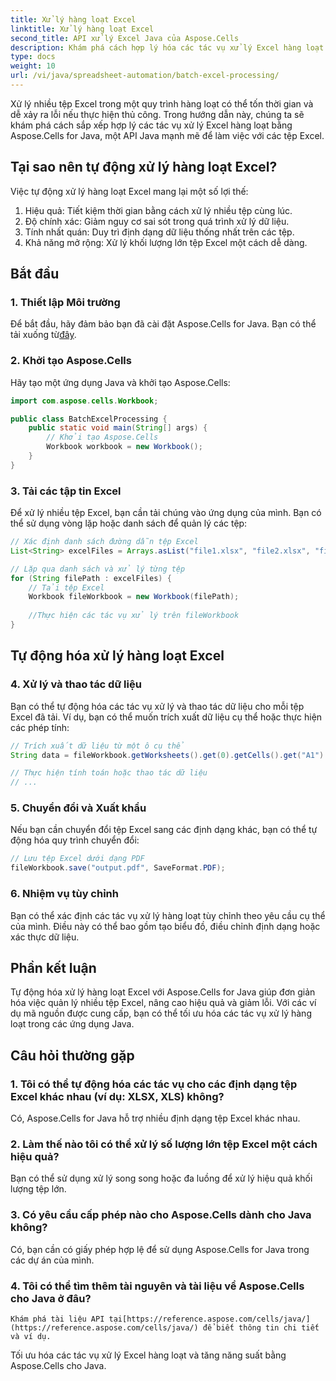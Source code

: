 ```yaml
---
title: Xử lý hàng loạt Excel
linktitle: Xử lý hàng loạt Excel
second_title: API xử lý Excel Java của Aspose.Cells
description: Khám phá cách hợp lý hóa các tác vụ xử lý Excel hàng loạt với Aspose.Cells for Java. Tự động hóa việc xử lý, chuyển đổi và thao tác dữ liệu với các ví dụ về mã nguồn.
type: docs
weight: 10
url: /vi/java/spreadsheet-automation/batch-excel-processing/
---
```


Xử lý nhiều tệp Excel trong một quy trình hàng loạt có thể tốn thời gian và dễ xảy ra lỗi nếu thực hiện thủ công. Trong hướng dẫn này, chúng ta sẽ khám phá cách sắp xếp hợp lý các tác vụ xử lý Excel hàng loạt bằng Aspose.Cells for Java, một API Java mạnh mẽ để làm việc với các tệp Excel.

## Tại sao nên tự động xử lý hàng loạt Excel?

Việc tự động xử lý hàng loạt Excel mang lại một số lợi thế:

1. Hiệu quả: Tiết kiệm thời gian bằng cách xử lý nhiều tệp cùng lúc.
2. Độ chính xác: Giảm nguy cơ sai sót trong quá trình xử lý dữ liệu.
3. Tính nhất quán: Duy trì định dạng dữ liệu thống nhất trên các tệp.
4. Khả năng mở rộng: Xử lý khối lượng lớn tệp Excel một cách dễ dàng.

## Bắt đầu

### 1. Thiết lập Môi trường

 Để bắt đầu, hãy đảm bảo bạn đã cài đặt Aspose.Cells for Java. Bạn có thể tải xuống từ[đây](https://releases.aspose.com/cells/java/).

### 2. Khởi tạo Aspose.Cells

Hãy tạo một ứng dụng Java và khởi tạo Aspose.Cells:

```java
import com.aspose.cells.Workbook;

public class BatchExcelProcessing {
    public static void main(String[] args) {
        // Khởi tạo Aspose.Cells
        Workbook workbook = new Workbook();
    }
}
```

### 3. Tải các tập tin Excel

Để xử lý nhiều tệp Excel, bạn cần tải chúng vào ứng dụng của mình. Bạn có thể sử dụng vòng lặp hoặc danh sách để quản lý các tệp:

```java
// Xác định danh sách đường dẫn tệp Excel
List<String> excelFiles = Arrays.asList("file1.xlsx", "file2.xlsx", "file3.xlsx");

// Lặp qua danh sách và xử lý từng tệp
for (String filePath : excelFiles) {
    // Tải tệp Excel
    Workbook fileWorkbook = new Workbook(filePath);
    
    //Thực hiện các tác vụ xử lý trên fileWorkbook
}
```

## Tự động hóa xử lý hàng loạt Excel

### 4. Xử lý và thao tác dữ liệu

Bạn có thể tự động hóa các tác vụ xử lý và thao tác dữ liệu cho mỗi tệp Excel đã tải. Ví dụ, bạn có thể muốn trích xuất dữ liệu cụ thể hoặc thực hiện các phép tính:

```java
// Trích xuất dữ liệu từ một ô cụ thể
String data = fileWorkbook.getWorksheets().get(0).getCells().get("A1").getStringValue();

// Thực hiện tính toán hoặc thao tác dữ liệu
// ...
```

### 5. Chuyển đổi và Xuất khẩu

Nếu bạn cần chuyển đổi tệp Excel sang các định dạng khác, bạn có thể tự động hóa quy trình chuyển đổi:

```java
// Lưu tệp Excel dưới dạng PDF
fileWorkbook.save("output.pdf", SaveFormat.PDF);
```

### 6. Nhiệm vụ tùy chỉnh

Bạn có thể xác định các tác vụ xử lý hàng loạt tùy chỉnh theo yêu cầu cụ thể của mình. Điều này có thể bao gồm tạo biểu đồ, điều chỉnh định dạng hoặc xác thực dữ liệu.

## Phần kết luận

Tự động hóa xử lý hàng loạt Excel với Aspose.Cells for Java giúp đơn giản hóa việc quản lý nhiều tệp Excel, nâng cao hiệu quả và giảm lỗi. Với các ví dụ mã nguồn được cung cấp, bạn có thể tối ưu hóa các tác vụ xử lý hàng loạt trong các ứng dụng Java.

## Câu hỏi thường gặp

### 1. Tôi có thể tự động hóa các tác vụ cho các định dạng tệp Excel khác nhau (ví dụ: XLSX, XLS) không?
   Có, Aspose.Cells for Java hỗ trợ nhiều định dạng tệp Excel khác nhau.

### 2. Làm thế nào tôi có thể xử lý số lượng lớn tệp Excel một cách hiệu quả?
   Bạn có thể sử dụng xử lý song song hoặc đa luồng để xử lý hiệu quả khối lượng tệp lớn.

### 3. Có yêu cầu cấp phép nào cho Aspose.Cells dành cho Java không?
   Có, bạn cần có giấy phép hợp lệ để sử dụng Aspose.Cells for Java trong các dự án của mình.

### 4. Tôi có thể tìm thêm tài nguyên và tài liệu về Aspose.Cells cho Java ở đâu?
    Khám phá tài liệu API tại[https://reference.aspose.com/cells/java/](https://reference.aspose.com/cells/java/) để biết thông tin chi tiết và ví dụ.

Tối ưu hóa các tác vụ xử lý Excel hàng loạt và tăng năng suất bằng Aspose.Cells cho Java.